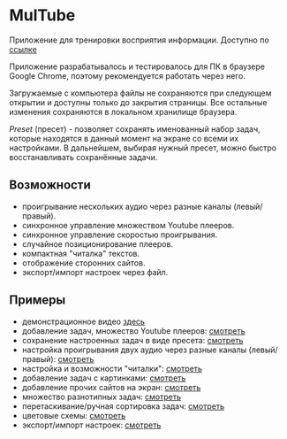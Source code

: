 # MulTube

Приложение для тренировки восприятия информации. Доступно по [ссылке](https://greekjoke.github.io/multube/)

Приложение разрабатывалось и тестировалось для ПК в браузере Google Chrome, поэтому рекомендуется работать через него.

Загружаемые с компьютера файлы не сохраняются при следующем открытии и доступны только до закрытия страницы. Все остальные изменения сохраняются в локальном хранилище браузера.

*Preset* (пресет) - позволяет сохранять именованный набор задач, которые находятся в данный момент на экране со всеми их настройками. В дальнейшем, выбирая нужный пресет, можно быстро восстанавливать сохранённые задачи.

## Возможности

- проигрывание нескольких аудио через разные каналы (левый/правый).
- синхронное управление множеством Youtube плееров.
- синхронное управление скоростью проигрывания.
- случайное позиционирование плееров.
- компактная "читалка" текстов.
- отображение сторонних сайтов.
- экспорт/импорт настроек через файл.

## Примеры

- демонстрационное видео [здесь](https://www.youtube.com/watch?v=SZJx5nXTsdo)
- добавление задач, множество Youtube плееров: [смотреть](https://www.youtube.com/watch?v=SZJx5nXTsdo)
- сохранение настроенных задач в виде пресета: [смотреть](https://youtu.be/SZJx5nXTsdo?t=108)
- настройка проигрывания двух аудио через разные каналы (левый/правый): [смотреть](https://youtu.be/SZJx5nXTsdo?t=129)
- настройка и возможности "читалки": [смотреть](https://youtu.be/SZJx5nXTsdo?t=192)
- добавление задач с картинками: [смотреть](https://youtu.be/SZJx5nXTsdo?t=266)
- добавление прочих сайтов на экран: [смотреть](https://youtu.be/SZJx5nXTsdo?t=310)
- множество разнотипных задач: [смотреть](https://youtu.be/SZJx5nXTsdo?t=358)
- перетаскивание/ручная сортировка задач: [смотреть](https://youtu.be/SZJx5nXTsdo?t=404)
- цветовые схемы: [смотреть](https://youtu.be/SZJx5nXTsdo?t=429)
- экспорт/импорт настроек: [смотреть](https://youtu.be/SZJx5nXTsdo?t=434)

<!-- TODO:
- voice text (type, pitch, volume)
- voice: left/right channels
- reading: compress short text file and store it in the local storage
- reading: position slider
- audio/yt player: save/restore volume
 -->